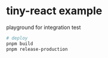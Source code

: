 # tiny-react example

playground for integration test

```sh
# deploy
pnpm build
pnpm release-production
```
